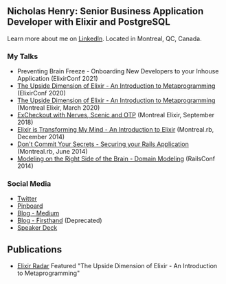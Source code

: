 ## Nicholas Henry: Senior Business Application Developer with Elixir and PostgreSQL

Learn more about me on [LinkedIn](https://www.linkedin.com/in/nicholasjhenry/). Located in Montreal, QC, Canada.

### My Talks

- Preventing Brain Freeze - Onboarding New Developers to your Inhouse Application (ElixirConf 2021)
- [The Upside Dimension of Elixir - An Introduction to Metaprogramming](https://www.youtube.com/watch?v=EFAgc7YqDP8) (ElixirConf 2020)
- [The Upside Dimension of Elixir - An Introduction to Metaprogramming](https://www.youtube.com/watch?v=xj6yNzcGlEE) (Montreal Elixir, March 2020)
- [ExCheckout with Nerves, Scenic and OTP](https://www.youtube.com/playlist?list=PLe07JYpYU5F08hA5AyxKQRGzX3POgTBjn) (Montreal Elixir, September 2018)
- [Elixir is Transforming My Mind - An Introduction to Elixir](https://vimeo.com/148664265) (Montreal.rb, December 2014)
- [Don't Commit Your Secrets - Securing your Rails Application](https://vimeo.com/98544062) (Montreal.rb, June 2014)
- [Modeling on the Right Side of the Brain - Domain Modeling](https://www.youtube.com/watch?v=ABIvpz50cKU) (RailsConf 2014)

### Social Media

- [Twitter](https://twitter.com/nicholasjhenry)
- [Pinboard](https://pinboard.in/u:nicholasjhenry)
- [Blog - Medium](https://medium.com/@nicholasjhenry)
- [Blog - Firsthand](http://blog.firsthand.ca) (Deprecated)
- [Speaker Deck](https://speakerdeck.com/nicholasjhenry)

## Publications

- [Elixir Radar](https://sendy.elixir-radar.com/w/BNoHZTqLnAByWgOl6x892ZRw/J8921cxQ4jeEDmbVKDWh02aw/Az892hFCnr0XRk763iZFssXNVQ) Featured "The Upside Dimension of Elixir - An Introduction to Metaprogramming"

<!--
**nicholasjhenry/nicholasjhenry** is a ✨ _special_ ✨ repository because its `README.md` (this file) appears on your GitHub profile.

Here are some ideas to get you started:

- 🔭 I’m currently working on ...
- 🌱 I’m currently learning ...
- 👯 I’m looking to collaborate on ...
- 🤔 I’m looking for help with ...
- 💬 Ask me about ...
- 📫 How to reach me: ...
- 😄 Pronouns: ...
- ⚡ Fun fact: ...
-->
